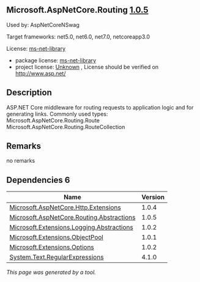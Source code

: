 Microsoft.AspNetCore.Routing [1.0.5](https://www.nuget.org/packages/Microsoft.AspNetCore.Routing/1.0.5)
--------------------

Used by: AspNetCoreNSwag

Target frameworks: net5.0, net6.0, net7.0, netcoreapp3.0

License: [ms-net-library](../../../../licenses/ms-net-library) 

- package license: [ms-net-library](http://www.microsoft.com/web/webpi/eula/net_library_eula_enu.htm) 
- project license: [Unknown](http://www.asp.net/) , License should be verified on http://www.asp.net/

Description
-----------
ASP.NET Core middleware for routing requests to application logic and for generating links.
Commonly used types:
 Microsoft.AspNetCore.Routing.Route
Microsoft.AspNetCore.Routing.RouteCollection

Remarks
-----------
no remarks


Dependencies 6
-----------

|Name|Version|
|----------|:----|
|[Microsoft.AspNetCore.Http.Extensions](../../../../packages/nuget.org/microsoft.aspnetcore.http.extensions/1.0.4)|1.0.4|
|[Microsoft.AspNetCore.Routing.Abstractions](../../../../packages/nuget.org/microsoft.aspnetcore.routing.abstractions/1.0.5)|1.0.5|
|[Microsoft.Extensions.Logging.Abstractions](../../../../packages/nuget.org/microsoft.extensions.logging.abstractions/1.0.2)|1.0.2|
|[Microsoft.Extensions.ObjectPool](../../../../packages/nuget.org/microsoft.extensions.objectpool/1.0.1)|1.0.1|
|[Microsoft.Extensions.Options](../../../../packages/nuget.org/microsoft.extensions.options/1.0.2)|1.0.2|
|[System.Text.RegularExpressions](../../../../packages/nuget.org/system.text.regularexpressions/4.1.0)|4.1.0|

*This page was generated by a tool.*